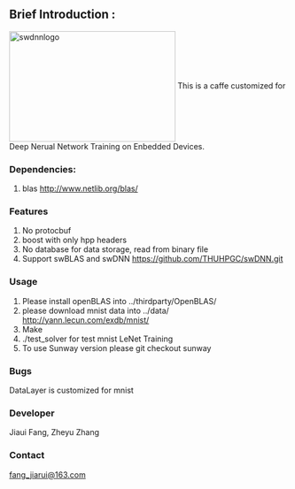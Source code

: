 ## Brief Introduction :
<img src="https://github.com/feifeibear/SWCaffe/blob/master/swdnnlogo.png" width = "300" height = "200" alt="swdnnlogo" align=center />
This is a caffe customized for Deep Nerual Network Training on Enbedded Devices.

### Dependencies:
1. blas
http://www.netlib.org/blas/

### Features
1. No protocbuf
2. boost with only hpp headers
3. No database for data storage, read from binary file
4. Support swBLAS and swDNN
https://github.com/THUHPGC/swDNN.git

### Usage
1. Please install openBLAS into 
../thirdparty/OpenBLAS/
2. please download mnist data into ../data/
http://yann.lecun.com/exdb/mnist/
2. Make
3. ./test_solver for test mnist LeNet Training
4. To use Sunway version please
git checkout sunway

### Bugs
DataLayer is customized for mnist

### Developer
Jiaui Fang, Zheyu Zhang

### Contact
fang_jiarui@163.com

